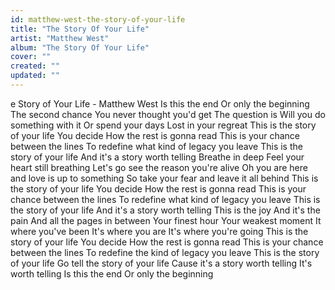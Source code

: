 ```yaml
---
id: matthew-west-the-story-of-your-life
title: "The Story Of Your Life"
artist: "Matthew West"
album: "The Story Of Your Life"
cover: ""
created: ""
updated: ""
---
```


e Story of Your Life - Matthew West
Is this the end
Or only the beginning
The second chance
You never thought you'd get
The question is
Will you do something with it
Or spend your days
Lost in your regreat
This is the story of your life
You decide
How the rest is gonna read
This is your chance between the lines
To redefine what kind of legacy you leave
This is the story of your life
And it's a story worth telling
Breathe in deep
Feel your heart still breathing
Let's go see the reason you're alive
Oh you are here
and love is up to something
So take your fear
and leave it all behind
This is the story of your life
You decide
How the rest is gonna read
This is your chance between the lines
To redefine what kind of legacy you leave
This is the story of your life
And it's a story worth telling
This is the joy
And it's the pain
And all the pages in between
Your finest hour
Your weakest moment
It where you've been
It's where you are
It's where you're going
This is the story of your life
You decide
How the rest is gonna read
This is your chance between the lines
To redefine the kind of legacy you leave
This is the story of your life
Go tell the story of your life
Cause it's a story worth telling
It's worth telling
Is this the end
Or only the beginning